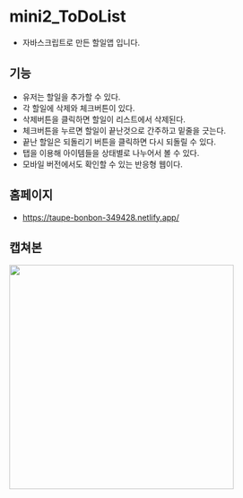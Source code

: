 # mini2_ToDoList
- 자바스크립트로 만든 할일앱 입니다.
## 기능
- 유저는 할일을 추가할 수 있다. 
- 각 할일에 삭제와 체크버튼이 있다. 
- 삭제버튼을 클릭하면 할일이 리스트에서 삭제된다.
- 체크버튼을 누르면 할일이 끝난것으로 간주하고 밑줄을 긋는다.
- 끝난 할일은 되돌리기 버튼을 클릭하면 다시 되돌릴 수 있다.
- 탭을 이용해 아이템들을 상태별로 나누어서 볼 수 있다.
- 모바일 버전에서도 확인할 수 있는 반응형 웹이다.
## 홈페이지
- https://taupe-bonbon-349428.netlify.app/
## 캡쳐본
<img src="https://github.com/YOUNGEUN100/mini2_ToDoList/assets/121986519/64492000-17d0-4aad-aef0-423887f1f049" width="400px">


